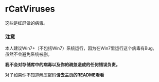# rCatViruses
这些是红屏做的病毒。
### 注意
本人建议Win7+（不包括Win7）系统运行，因为在Win7里运行这个病毒有Bug，虽然不会避免系统被删。

**我不会对存储库中的病毒以及你的疏忽造成的任何错误负责。**

对了如果你不知道解压密码**请去主页的README看看**